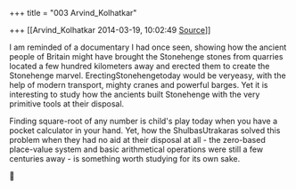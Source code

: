 +++
title = "003 Arvind_Kolhatkar"

+++
[[Arvind_Kolhatkar	2014-03-19, 10:02:49 [Source](https://groups.google.com/g/samskrita/c/OMglQLiJLkw)]]



I am reminded of a documentary I had once seen, showing how the ancient people of Britain might have brought the Stonehenge stones from quarries located a few hundred kilometers away and erected them to create the Stonehenge marvel. ErectingStonehengetoday would be veryeasy, with the help of modern transport, mighty cranes and powerful barges. Yet it is interesting to study how the ancients built Stonehenge with the very primitive tools at their disposal.

  

Finding square-root of any number is child's play today when you have a pocket calculator in your hand. Yet, how the ShulbasUtrakaras solved this problem when they had no aid at their disposal at all - the zero-based place-value system and basic arithmetical operations were still a few centuries away - is something worth studying for its own sake.



